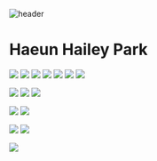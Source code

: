 ![header](https://capsule-render.vercel.app/api?type=wave&color=auto&height=300&section=header&text=capsule%20render&fontSize=90)
# Haeun Hailey Park
<img src="https://img.shields.io/badge/JAVA-1126AB?style=flat&logo=Java&logoColor=white"/></a>
<img src="https://img.shields.io/badge/JavaScript-yellow?style=flat&logo=JavaScript&logoColor=white"/></a>
<img src="https://img.shields.io/badge/Spring-orange?style=flat&logo=Spring&logoColor=white"/></a>
<img src="https://img.shields.io/badge/Python-3766AB?style=flat&logo=Python&logoColor=white"/></a>
<img src="https://img.shields.io/badge/Oracle-F80000?style=flat&logo=Oracle&logoColor=white"/></a>
<img src="https://img.shields.io/badge/HTML5-pink?style=flat&logo=Html&logoColor=white"/></a>
<img src="https://img.shields.io/badge/CSS3-4287f5?style=flat&logo=Css&logoColor=white"/></a>

<img src="https://img.shields.io/badge/Bootstrap-green?style=flat&logo=Bootstrap&logoColor=white"/></a>
<img src="https://img.shields.io/badge/jQuery-4287f5?style=flat&logo=jQuery&logoColor=white"/></a>
<img src="https://img.shields.io/badge/Apache Tomcat-E8E8E8?style=flat&logo=Apache&logoColor=white"/></a>

<img src="https://img.shields.io/badge/Eclipse-2C2255?style=flat&logo=Eclipse&logoColor=white"/></a>
<img src="https://img.shields.io/badge/Maven-aea3d6?style=flat&logo=Apache-Maven&logoColor=white"/></a>

<img src="https://img.shields.io/badge/SVN-809CC9?style=flat&logo=Subversion&logoColor=white"/></a>
<img src="https://img.shields.io/badge/GitHub-181717?style=flat&logo=GitHub&logoColor=white"/></a>

<a href="techsignal.tistory.com"><img src="https://img.shields.io/badge/Tech Signal-fcba03?style=flat-square&link=techsignal.tistory.com"/></a>
